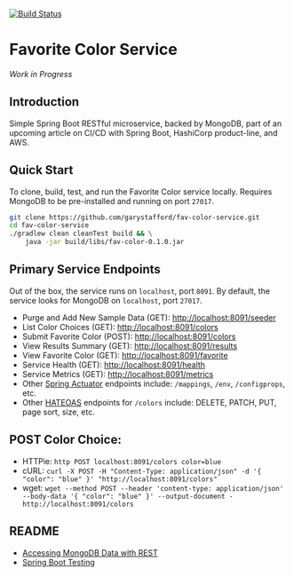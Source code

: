 [![Build Status](https://travis-ci.org/garystafford/fav-color-service.svg?branch=master)](https://travis-ci.org/garystafford/fav-color-service)

# Favorite Color Service

_Work in Progress_

## Introduction

Simple Spring Boot RESTful microservice, backed by MongoDB, part of an upcoming article on CI/CD with Spring Boot, HashiCorp product-line, and AWS.

## Quick Start

To clone, build, test, and run the Favorite Color service locally. Requires MongoDB to be pre-installed and running on port `27017`.

```bash
git clone https://github.com/garystafford/fav-color-service.git
cd fav-color-service
./gradlew clean cleanTest build && \
    java -jar build/libs/fav-color-0.1.0.jar
```

## Primary Service Endpoints
Out of the box, the service runs on `localhost`, port `8091`. By default, the service looks for MongoDB on `localhost`, port `27017`.

- Purge and Add New Sample Data (GET): <http://localhost:8091/seeder>
- List Color Choices (GET): <http://localhost:8091/colors>
- Submit Favorite Color (POST): <http://localhost:8091/colors>
- View Results Summary (GET): <http://localhost:8091/results>
- View Favorite Color (GET): <http://localhost:8091/favorite>
- Service Health (GET): <http://localhost:8091/health>
- Service Metrics (GET): <http://localhost:8091/metrics>
- Other [Spring Actuator](http://docs.spring.io/spring-boot/docs/current/reference/htmlsingle/#production-ready) endpoints include: `/mappings`, `/env`, `/configprops`, etc.
- Other [HATEOAS](https://spring.io/guides/gs/rest-hateoas) endpoints for `/colors` include: DELETE, PATCH, PUT, page sort, size, etc.

## POST Color Choice:
- HTTPie: `http POST localhost:8091/colors color=blue`
- cURL: `curl -X POST -H "Content-Type: application/json" -d '{ "color": "blue" }' "http://localhost:8091/colors"`
- wget: `wget --method POST --header 'content-type: application/json' --body-data '{ "color": "blue" }' --output-document - http://localhost:8091/colors`

## README
- [Accessing MongoDB Data with REST](https://spring.io/guides/gs/accessing-mongodb-data-rest/)
- [Spring Boot Testing](http://docs.spring.io/spring-boot/docs/current/reference/htmlsingle/#boot-features-testing)

